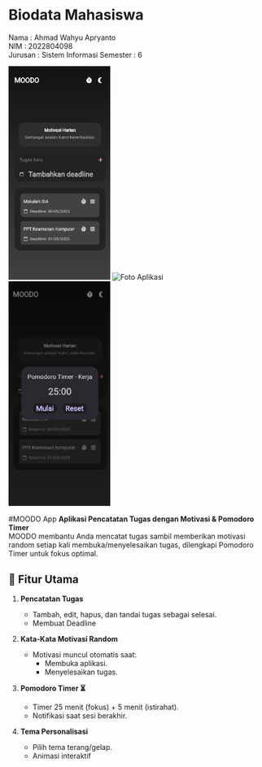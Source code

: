
# Biodata Mahasiswa

Nama : Ahmad Wahyu Apryanto  
NIM : 2022804098  
Jurusan : Sistem Informasi
Semester : 6 

<img src="images/darkmode.png" alt="Foto Aplikasi" width="200" />  
<img src="images/lightmodemode.png" alt="Foto Aplikasi" width="200" />  
<img src="images/pomodoro.png" alt="Foto Aplikasi" width="200" /> 

#MOODO App
**Aplikasi Pencatatan Tugas dengan Motivasi & Pomodoro Timer**  
MOODO membantu Anda mencatat tugas sambil memberikan motivasi random setiap kali membuka/menyelesaikan tugas, dilengkapi Pomodoro Timer untuk fokus optimal.

## 📌 Fitur Utama
1. **Pencatatan Tugas**
    - Tambah, edit, hapus, dan tandai tugas sebagai selesai.
    - Membuat Deadline

2. **Kata-Kata Motivasi Random**
    - Motivasi muncul otomatis saat:
        - Membuka aplikasi.
        - Menyelesaikan tugas.

3. **Pomodoro Timer ⏳**
    - Timer 25 menit (fokus) + 5 menit (istirahat).
    - Notifikasi saat sesi berakhir.

4. **Tema Personalisasi**
    - Pilih tema terang/gelap.
    - Animasi interaktif  

